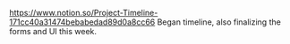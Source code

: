 https://www.notion.so/Project-Timeline-171cc40a31474bebabedad89d0a8cc66
Began timeline, also finalizing the forms and UI this week.